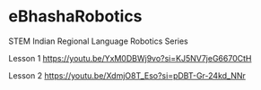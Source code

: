 # eBhashaRobotics
STEM Indian Regional Language Robotics Series

Lesson 1
https://youtu.be/YxM0DBWj9vo?si=KJ5NV7jeG6670CtH

Lesson 2
https://youtu.be/XdmjO8T_Eso?si=pDBT-Gr-24kd_NNr

